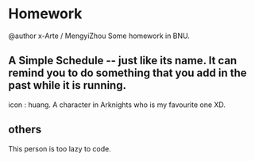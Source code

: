 # Homework
@author x-Arte / MengyiZhou
Some homework in BNU. 
## A Simple Schedule -- just like its name. It can remind you to do something that you add in the past while it is running.
icon : huang. A character in Arknights who is my favourite one XD.
## others
This person is too lazy to code.
